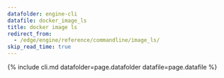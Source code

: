 ```yaml
---
datafolder: engine-cli
datafile: docker_image_ls
title: docker image ls
redirect_from:
  - /edge/engine/reference/commandline/image_ls/
skip_read_time: true
---
```

<!--
This page is automatically generated from Docker's source code. If you want to
suggest a change to the text that appears here, open a ticket or pull request
in the source repository on GitHub:

https://github.com/docker/cli
-->

{% include cli.md datafolder=page.datafolder datafile=page.datafile %}
